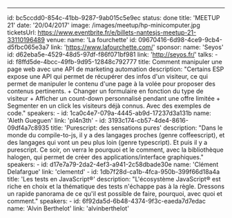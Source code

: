 ---

id: bc5ccdd0-854c-41bb-9287-9ab015c5e9ec
status: done
title: 'MEETUP 21'
date: '20/04/2017'
image: /images/meetup/hp-minicomputer.jpg
ticketsUrl: https://www.eventbrite.fr/e/billets-nantesjs-meetup-21-33110196489
venue:
name: 'La fourchette'
id: 09670416-6d98-4ce9-9cb4-d5fbc065e3a7
link: 'https://www.lafourchette.com/'
sponsor:
name: 'Seyos'
id: d62eba5e-4529-48d5-97df-f86f071bf981
link: 'http://seyos.fr/'
talks: -
id: f8ffd5de-4bcc-49fb-9d95-12848c792777
title: Comment manipuler une page web avec une API de marketing automation
description: "Certains ESP expose une API qui permet de récupérer des infos d'un visiteur, ce qui permet de manipuler le contenu d'une page à la volée pour proposer des contenus pertinents. + Changer un formulaire en fonction du type de visiteur + Afficher un count-down personnalisé pendant une offre limitée + Segmenter en un click les visiteurs déjà connus. Avec des exemples de code."
speakers: -
id: 1ca0c4e7-079a-4445-ab9d-17237d3a131b
name: 'Aleth Gueguen'
link: 'pl4n3th' -
id: 3193c174-cb57-4de4-8616-09df4a7c8935
title: 'Purescript: des sensations pures'
description: "Dans le monde du compile-to-js, il y a des langages proches (genre coffeescript), et des langages qui vont un peu plus loin (genre typescript). Et puis il y a purescript. Ce soir, on verra le pourquoi et le comment, avec la bibliothèque halogen, qui permet de créer des applications/interface graphiques."
speakers: -
id: d17e7a79-2da2-4ef3-a941-2c58dbade30e
name: 'Clément Delafargue'
link: 'clementd' -
id: 1db7f28d-ca1b-4fca-950b-399f66d18a4a
title: 'Les tests en JavaScript®'
description: "L'écosystème JavaScript® est riche en choix et la thématique des tests n'échappe pas à la règle. Dressons un rapide panorama de ce qu'il est possible de faire, pourquoi, avec quoi et comment."
speakers: -
id: 6f92da5d-6b48-4374-9f3c-eaeda7d7edac
name: 'Alvin Berthelot'
link: 'alvinberthelot'
